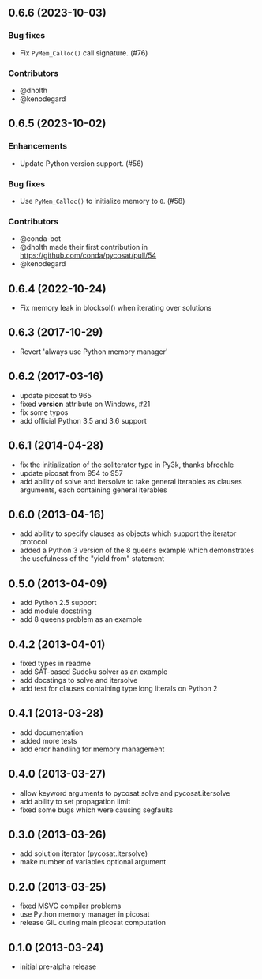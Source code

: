 [//]: # (current developments)

## 0.6.6 (2023-10-03)

### Bug fixes

* Fix `PyMem_Calloc()` call signature. (#76)

### Contributors

* @dholth
* @kenodegard



## 0.6.5 (2023-10-02)

### Enhancements

* Update Python version support. (#56)

### Bug fixes

* Use `PyMem_Calloc()` to initialize memory to `0`. (#58)

### Contributors

* @conda-bot
* @dholth made their first contribution in https://github.com/conda/pycosat/pull/54
* @kenodegard



## 0.6.4 (2022-10-24)

* Fix memory leak in blocksol() when iterating over solutions


## 0.6.3 (2017-10-29)

* Revert 'always use Python memory manager'


## 0.6.2 (2017-03-16)

* update picosat to 965
* fixed __version__ attribute on Windows, #21
* fix some typos
* add official Python 3.5 and 3.6 support


## 0.6.1 (2014-04-28)

* fix the initialization of the soliterator type in Py3k, thanks bfroehle
* update picosat from 954 to 957
* add ability of solve and itersolve to take general iterables as clauses arguments, each containing general iterables


## 0.6.0 (2013-04-16)

* add ability to specify clauses as objects which support the iterator protocol
* added a Python 3 version of the 8 queens example which demonstrates the usefulness of the "yield from" statement


## 0.5.0 (2013-04-09)

* add Python 2.5 support
* add module docstring
* add 8 queens problem as an example


## 0.4.2 (2013-04-01)

* fixed types in readme
* add SAT-based Sudoku solver as an example
* add docstings to solve and itersolve
* add test for clauses containing type long literals on Python 2


## 0.4.1 (2013-03-28)

* add documentation
* added more tests
* add error handling for memory management


## 0.4.0 (2013-03-27)

* allow keyword arguments to pycosat.solve and pycosat.itersolve
* add ability to set propagation limit
* fixed some bugs which were causing segfaults


## 0.3.0 (2013-03-26)

* add solution iterator (pycosat.itersolve)
* make number of variables optional argument


## 0.2.0 (2013-03-25)

* fixed MSVC compiler problems
* use Python memory manager in picosat
* release GIL during main picosat computation


## 0.1.0 (2013-03-24)

* initial pre-alpha release
